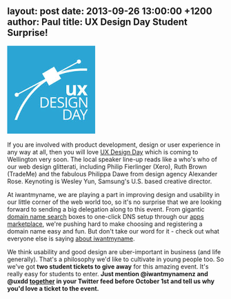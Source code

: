 layout: post
date: 2013-09-26 13:00:00 +1200
author: Paul
title: UX Design Day Student Surprise!
----

![uxdd](/media/2013-09-26-uxdd.jpg)

If you are involved with product development, design or user experience in any way at all, then you will love [UX Design Day](http://uxdesignday.org/wellington/) which is coming to Wellington very soon. The local speaker line-up reads like a who's who of our web design glitterati, including Philip Fierlinger (Xero), Ruth Brown (TradeMe) and the fabulous Philippa Dawe from design agency Alexander Rose. Keynoting is Wesley Yun, Samsung's U.S. based creative director. 

<!-- excerpt -->

At iwantmyname, we are playing a part in improving design and usability in our little corner of the web world too, so it's no surprise that we are looking forward to sending a big delegation along to this event. From gigantic [domain name search](https://iwantmyname.co.nz/) boxes to one-click DNS setup through our [apps marketplace](https://iwantmyname.co.nz/services), we're pushing hard to make choosing and registering a domain name easy and fun. But don't take our word for it - check out what everyone else is saying [about iwantmyname](https://iwantmyname.co.nz/about). 

<!-- /excerpt -->

We think usability and good design are uber-important in business (and life generally). That's a philosophy we'd like to cultivate in young people too. So we've got **two student tickets to give away** for this amazing event. It's really easy for students to enter. **Just mention @iwantmynamenz and @uxdd <u>together</u> in your Twitter feed before October 1st and tell us why you'd love a ticket to the event.**

